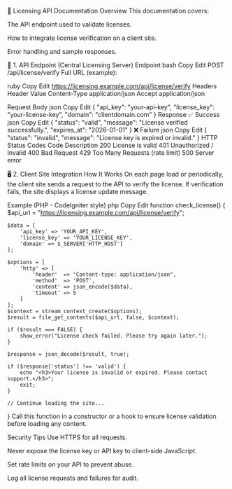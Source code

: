 🔐 Licensing API Documentation
Overview
This documentation covers:

The API endpoint used to validate licenses.

How to integrate license verification on a client site.

Error handling and sample responses.

🧩 1. API Endpoint (Central Licensing Server)
Endpoint
bash
Copy
Edit
POST /api/license/verify
Full URL (example):

ruby
Copy
Edit
https://licensing.example.com/api/license/verify
Headers
Header	Value
Content-Type	application/json
Accept	application/json

Request Body
json
Copy
Edit
{
  "api_key": "your-api-key",
  "license_key": "your-license-key",
  "domain": "clientdomain.com"
}
Response
✅ Success
json
Copy
Edit
{
  "status": "valid",
  "message": "License verified successfully.",
  "expires_at": "2026-01-01"
}
❌ Failure
json
Copy
Edit
{
  "status": "invalid",
  "message": "License key is expired or invalid."
}
HTTP Status Codes
Code	Description
200	License is valid
401	Unauthorized / Invalid
400	Bad Request
429	Too Many Requests (rate limit)
500	Server error

🖥️ 2. Client Site Integration
How It Works
On each page load or periodically, the client site sends a request to the API to verify the license. If verification fails, the site displays a license update message.

Example (PHP - CodeIgniter style)
php
Copy
Edit
function check_license()
{
    $api_url = "https://licensing.example.com/api/license/verify";
    
    $data = [
        'api_key' => 'YOUR_API_KEY',
        'license_key' => 'YOUR_LICENSE_KEY',
        'domain' => $_SERVER['HTTP_HOST']
    ];

    $options = [
        'http' => [
            'header'  => "Content-type: application/json",
            'method'  => 'POST',
            'content' => json_encode($data),
            'timeout' => 5
        ]
    ];
    $context = stream_context_create($options);
    $result = file_get_contents($api_url, false, $context);

    if ($result === FALSE) {
        show_error("License check failed. Please try again later.");
    }

    $response = json_decode($result, true);

    if ($response['status'] !== 'valid') {
        echo "<h3>Your license is invalid or expired. Please contact support.</h3>";
        exit;
    }

    // Continue loading the site...
}
Call this function in a constructor or a hook to ensure license validation before loading any content.

Security Tips
Use HTTPS for all requests.

Never expose the license key or API key to client-side JavaScript.

Set rate limits on your API to prevent abuse.

Log all license requests and failures for audit.
